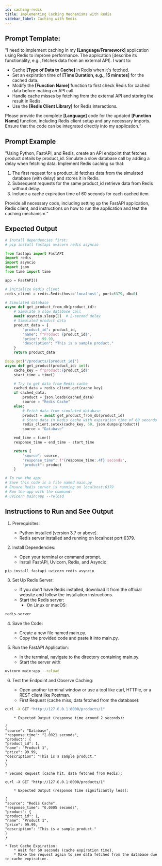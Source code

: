 ```yaml
---
id: caching-redis
title: Implementing Caching Mechanisms with Redis
sidebar_label: Caching with Redis
---
```

## Prompt Template:

"I need to implement caching in my **[Language/Framework]** application using Redis to improve performance. The application [describe its functionality, e.g., fetches data from an external API]. I want to:

* Cache **[Type of Data to Cache]** in Redis when it's fetched.
* Set an expiration time of **[Time Duration, e.g., 15 minutes]** for the cached data.
* Modify the **[Function Name]** function to first check Redis for cached data before making an API call.
* Handle cache misses by fetching from the external API and storing the result in Redis.
* Use the **[Redis Client Library]** for Redis interactions.

Please provide the complete **[Language]** code for the updated **[Function Name]** function, including Redis client setup and any necessary imports. Ensure that the code can be integrated directly into my application.“

## Prompt Example

"Using Python, FastAPI, and Redis, create an API endpoint that fetches product details by product_id. Simulate a slow database call by adding a delay when fetching data. Implement Redis caching so that:

1. The first request for a product_id fetches data from the simulated database (with delay) and stores it in Redis.
2. Subsequent requests for the same product_id retrieve data from Redis without delay.
3. Include a cache expiration time of 60 seconds for each cached item.

Provide all necessary code, including setting up the FastAPI application, Redis client, and instructions on how to run the application and test the caching mechanism.“

## Expected Output

```python
# Install dependencies first:
# pip install fastapi uvicorn redis asyncio

from fastapi import FastAPI
import redis
import asyncio
import json
from time import time

app = FastAPI()

# Initialize Redis client
redis_client = redis.Redis(host='localhost', port=6379, db=0)

# Simulated database
async def get_product_from_db(product_id):
    # Simulate a slow database call
    await asyncio.sleep(2)  # 2-second delay
    # Simulated product data
    product_data = {
        "product_id": product_id,
        "name": f"Product {product_id}",
        "price": 99.99,
        "description": "This is a sample product."
    }
    return product_data

@app.get("/products/{product_id}")
async def get_product(product_id: int):
    cache_key = f"product:{product_id}"
    start_time = time()

    # Try to get data from Redis cache
    cached_data = redis_client.get(cache_key)
    if cached_data:
        product = json.loads(cached_data)
        source = "Redis Cache"
    else:
        # Fetch data from simulated database
        product = await get_product_from_db(product_id)
        # Store data in Redis cache with expiration time of 60 seconds
        redis_client.setex(cache_key, 60, json.dumps(product))
        source = "Database"

    end_time = time()
    response_time = end_time - start_time

    return {
        "source": source,
        "response_time": f"{response_time:.4f} seconds",
        "product": product
    }

# To run the app:
# Save this code in a file named main.py
# Ensure Redis server is running on localhost:6379
# Run the app with the command:
# uvicorn main:app --reload
```


## Instructions to Run and See Output

1. Prerequisites:

    * Python installed (version 3.7 or above).
    * Redis server installed and running on localhost port 6379.

2. Install Dependencies:

    * Open your terminal or command prompt.
    * Install FastAPI, Uvicorn, Redis, and Asyncio:

```bash
pip install fastapi uvicorn redis asyncio
```

3. Set Up Redis Server:

    * If you don't have Redis installed, download it from the official website and follow the installation instructions.
    * Start the Redis server:
        * On Linux or macOS:

```bash
redis-server
```

4. Save the Code:

    * Create a new file named main.py.
    * Copy the provided code and paste it into main.py.

5. Run the FastAPI Application:

    * In the terminal, navigate to the directory containing main.py.
    * Start the server with:


```bash
uvicorn main:app --reload
```

6. Test the Endpoint and Observe Caching:

    * Open another terminal window or use a tool like curl, HTTPie, or a REST client like Postman.
    * First Request (cache miss, data fetched from the database):


```bash
curl -X GET "http://127.0.0.1:8000/products/1"
```


        * Expected Output (response time around 2 seconds):

```
{
"source": "Database",
"response_time": "2.0021 seconds",
"product": {
"product_id": 1,
"name": "Product 1",
"price": 99.99,
"description": "This is a sample product."
}
}
```


    * Second Request (cache hit, data fetched from Redis):


```
curl -X GET "http://127.0.0.1:8000/products/1"
```

        * Expected Output (response time significantly less):


```
{
"source": "Redis Cache",
"response_time": "0.0005 seconds",
"product": {
"product_id": 1,
"name": "Product 1",
"price": 99.99,
"description": "This is a sample product."
}
}
```


    * Test Cache Expiration:
        * Wait for 60 seconds (cache expiration time).
        * Make the request again to see data fetched from the database due to cache expiration.

